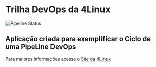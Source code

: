# Trilha DevOps da 4Linux

<!-- Altere a Flag abaixo com sua URL do seu usuário do Github -->
![Pipeline Status](https://github.com/DouglasBueno16/DevOpsLab-HelloWorld/actions/workflows/pipeline.yml/badge.svg) 

## Aplicação criada para exemplificar o Ciclo de uma PipeLine DevOps


Para maiores informações acesse o [Site da 4Linux](https://www.4linux.com.br/cursos/devops)
